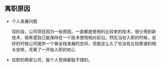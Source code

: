 ## 离职原因

- 个人发展问题

  现阶段，公司项目因为一些原因，一直都是使用的比较老的技术，很少用到新技术，我希望自己能保持在一个技术使用相对前沿。然后当初入职的时候，说好的时候公司提供一个做全栈发展的空间，但是这么久了也没有比较靠谱的相关安排，背离了一开始入职的初心

- 任职的两家公司，我个人觉得都挺不错的。